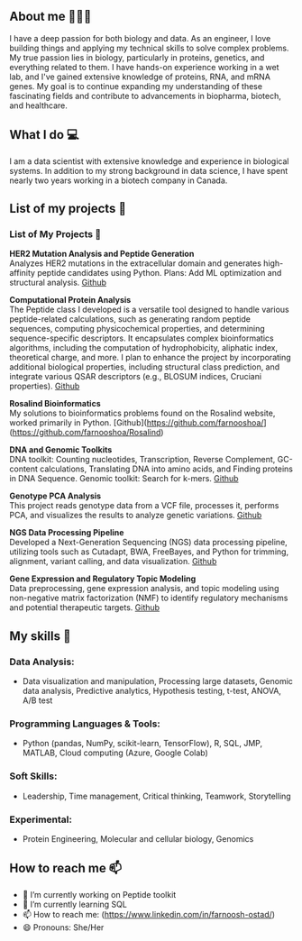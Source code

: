 ## About me 👋👩‍💻
I have a deep passion for both biology and data. As an engineer, I love building things and applying my technical skills to solve complex problems. My true passion lies in biology, particularly in  proteins, genetics, and everything related to them. I have hands-on experience working in a wet lab, and I've gained extensive knowledge of proteins, RNA, and mRNA genes. My goal is to continue expanding my understanding of these fascinating fields and contribute to advancements in biopharma, biotech, and healthcare.
## What I do 💻
I am a data scientist with extensive knowledge and experience in biological systems. In addition to my strong background in data science, I have spent nearly two years working in a biotech company in Canada.
## List of my projects 📑

### List of My Projects 📑


**HER2 Mutation Analysis and Peptide Generation**  
Analyzes HER2 mutations in the extracellular domain and generates high-affinity peptide candidates using Python. Plans: Add ML optimization and structural analysis. [Github](https://github.com/farnooshoa/peptid-target) 

**Computational Protein Analysis**  
The Peptide class I developed is a versatile tool designed to handle various peptide-related calculations, such as generating random peptide sequences, computing physicochemical properties, and determining sequence-specific descriptors. It encapsulates complex bioinformatics algorithms, including the computation of hydrophobicity, aliphatic index, theoretical charge, and more. I plan to enhance the project by incorporating additional biological properties, including structural class prediction, and integrate various QSAR descriptors (e.g., BLOSUM indices, Cruciani properties). [Github](https://github.com/farnooshoa/peptides-toolkit)

**Rosalind Bioinformatics**  
My solutions to bioinformatics problems found on the Rosalind website, worked primarily in Python. [Github](https://github.com/farnooshoa/<repo-name>](https://github.com/farnooshoa/Rosalind)

**DNA and Genomic Toolkits**  
DNA toolkit: Counting nucleotides, Transcription, Reverse Complement, GC-content calculations, Translating DNA into amino acids, and Finding proteins in DNA Sequence. Genomic toolkit: Search for k-mers. [Github](https://github.com/farnooshoa/DNA-and-Genomic-toolkits)

**Genotype PCA Analysis**  
This project reads genotype data from a VCF file, processes it, performs PCA, and visualizes the results to analyze genetic variations. [Github](https://github.com/farnooshoa/PCA-ON-GENOMTYPE)

**NGS Data Processing Pipeline**  
Developed a Next-Generation Sequencing (NGS) data processing pipeline, utilizing tools such as Cutadapt, BWA, FreeBayes, and Python for trimming, alignment, variant calling, and data visualization. [Github](https://github.com/farnooshoa/NGS-Data)

**Gene Expression and Regulatory Topic Modeling**  
Data preprocessing, gene expression analysis, and topic modeling using non-negative matrix factorization (NMF) to identify regulatory mechanisms and potential therapeutic targets. [Github](https://github.com/farnooshoa/gene-expression)


## My skills 📜

### Data Analysis:
* Data visualization and manipulation, Processing large datasets, Genomic data analysis, Predictive analytics, Hypothesis testing, t-test, ANOVA, A/B test
### Programming Languages & Tools:
* Python (pandas, NumPy, scikit-learn, TensorFlow), R, SQL, JMP, MATLAB, Cloud computing (Azure, Google Colab)
### Soft Skills:
* Leadership, Time management, Critical thinking, Teamwork, Storytelling
### Experimental:
* Protein Engineering, Molecular and cellular biology, Genomics

## How to reach me 📫
- 🔭 I’m currently working on Peptide toolkit
- 🌱 I’m currently learning SQL
- 📫 How to reach me: (https://www.linkedin.com/in/farnoosh-ostad/)
- 😄 Pronouns: She/Her

